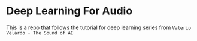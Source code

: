 # Deep Learning For Audio

This is a repo that follows the tutorial for deep learning series from `Valerio Velardo - The Sound of AI`